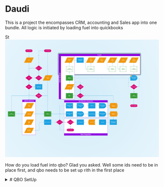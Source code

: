 # Daudi

This is a project the encompasses CRM, accounting and Sales app into one bundle.
All logic is initiated by loading fuel into quickbooks


St
![Logic Flow](/documentation/flowchart.png)

How do you load fuel into qbo? Glad you asked.
Well some ids need to be in place first, and qbo needs to be set up rith in the first place

<details>
  <summary># QBO SetUp</summary>

## 1. Locations

Enable locations, and create locations representing Each of the currently known depots within the KPC pipelime
![QBO Setup](/documentation/locations.gif)
Obtain the location ID's by using qbo API Explorer where you will query for [all Departments](https://developer.intuit.com/app/developer/qbo/docs/api/accounting/all-entities/department#query-a-department)
When all the depots are setup for the OMC in question, copy over the IDs obtained from qbo.
![Daudi Setup](/documentation/depotId.gif)

### Depot Mapping cheatsheet

CZVGfgb4iaLDA5l7BAjl - Eldoret
GaRFUjEpcM2YcKfQCLr8 - NAKURU
IEUYY6BytsxKB1MzA4S7 - Kisumu
Kf2qa3DtflkqO1dQDbms - Oilcom
mKxvgC44gOZztr4rGuEk - Gulf
pcu7CtKLSydzzhg2ZLSY - Konza

<details>
